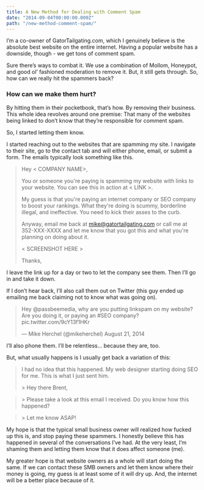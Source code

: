 ```yaml
---
title: A New Method for Dealing with Comment Spam
date: "2014-09-04T00:00:00.000Z"
path: "/new-method-comment-spam/"
---
```


I’m a co-owner of GatorTailgating.com, which I genuinely believe is the absolute best website on the entire internet. Having a popular website has a downside, though - we get tons of comment spam.

Sure there’s ways to combat it. We use a combination of Mollom, Honeypot, and good ol’ fashioned moderation to remove it. But, it still gets through. So, how can we really hit the spammers back?

### How can we make them hurt?

By hitting them in their pocketbook, that’s how. By removing their business. This whole idea revolves around one premise: That many of the websites being linked to don’t know that they’re responsible for comment spam.

So, I started letting them know.

I started reaching out to the websites that are spamming my site. I navigate to their site, go to the contact tab and will either phone, email, or submit a form. The emails typically look something like this.

> Hey < COMPANY NAME>,
> 
> You or someone you're paying is spamming my website with links to your website. You can see this in action at < LINK >.
> 
> My guess is that you're paying an internet company or SEO company to boost your rankings. What they're doing is scummy, borderline illegal, and ineffective. You need to kick their asses to the curb.
> 
> Anyway, email me back at mike@gatortailgating.com or call me at 352-XXX-XXXX and let me know that you got this and what you're planning on doing about it.
> 
> < SCREENSHOT HERE >
> 
> Thanks,

I leave the link up for a day or two to let the company see them. Then I’ll go in and take it down.

If I don’t hear back, I’ll also call them out on Twitter (this guy ended up emailing me back claiming not to know what was going on).

> Hey @passbeemedia, why are you putting linkspam on my website? Are you doing it, or paying an #SEO company? pic.twitter.com/9cY13f1HKr
>
> — Mike Herchel (@mikeherchel) August 21, 2014

I’ll also phone them. I’ll be relentless… because they are, too.

But, what usually happens is I usually get back a variation of this:

> I had no idea that this happened. My web designer starting doing SEO for me. This is what I just sent him.
> 
> \> Hey there Brent,

> \> Please take a look at this email I received. Do you know how this happened?

> \> Let me know ASAP!

My hope is that the typical small business owner will realized how fucked up this is, and stop paying these spammers. I honestly believe this has happened in several of the conversations I’ve had. At the very least, I’m shaming them and letting them know that it does affect someone (me).

My greater hope is that website owners as a whole will start doing the same. If we can contact these SMB owners and let them know where their money is going, my guess is at least some of it will dry up. And, the internet will be a better place because of it.